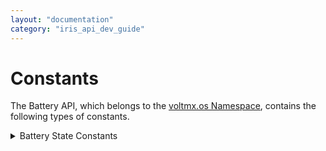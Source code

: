 ```yaml
---
layout: "documentation"
category: "iris_api_dev_guide"
---
```

                             


Constants
=========

The Battery API, which belongs to the [voltmx.os Namespace](voltmx.os_constants.html), contains the following types of constants.


<details close markdown="block"><summary>Battery State Constants</summary> 

* * *

These constants specify the current state of the device battery.

| Constant | Description |
| --- | --- |
| BATTERY\_STATE\_CHARGING | Indicates that the state of the device battery as being charged. |
| BATTERY\_STATE\_DISCHARGING | Indicates that the state of the device battery as being discharged. |
| BATTERY\_STATE\_FULL | Indicates that the state of the device battery charge is completely full. |
| BATTERY\_STATE\_UNKNOWN | Indicates that the state of the device battery charge as not known. |

  

### Example

When you query for the state of the device battery as shown in this example, any of the four available battery states is returned.

{% highlight VoltMx %}
var batteryState = voltmx.os.getBatteryState();

if (voltmx.os.BATTERY_STATE_CHARGING == batteryState) {

    voltmx.print(“Battery State: Charging”);
}
{% endhighlight %}

### Platform Availability

*   iOS
*   Android
*   Windows

* * *

![](resources/prettify/onload.png)
